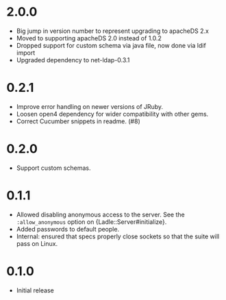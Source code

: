 2.0.0
=====

- Big jump in version number to represent upgrading to apacheDS 2.x
- Moved to supporting apacheDS 2.0 instead of 1.0.2
- Dropped support for custom schema via java file, now done via ldif import
- Upgraded dependency to net-ldap-0.3.1

0.2.1
=====

- Improve error handling on newer versions of JRuby.
- Loosen open4 dependency for wider compatibility with other gems.
- Correct Cucumber snippets in readme. (#8)

0.2.0
=====

- Support custom schemas.

0.1.1
=====

- Allowed disabling anonymous access to the server.  See the
  `:allow_anonymous` option on {Ladle::Server#initialize}.
- Added passwords to default people.
- Internal: ensured that specs properly close sockets so that the
  suite will pass on Linux.

0.1.0
=====

- Initial release
